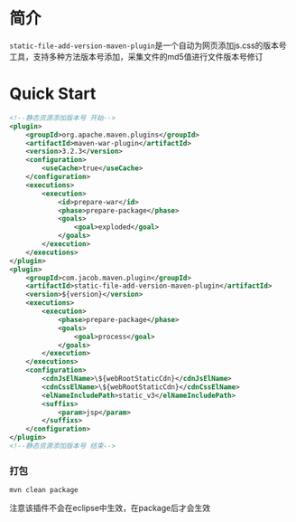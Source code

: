 # 简介

`static-file-add-version-maven-plugin`是一个自动为网页添加js.css的版本号工具，支持多种方法版本号添加，采集文件的md5值进行文件版本号修订

# Quick Start

```xml
<!--静态资源添加版本号 开始-->
<plugin>
	<groupId>org.apache.maven.plugins</groupId>
	<artifactId>maven-war-plugin</artifactId>
	<version>3.2.3</version>
	<configuration>
		<useCache>true</useCache>
	</configuration>
	<executions>
		<execution>
			<id>prepare-war</id>
			<phase>prepare-package</phase>
			<goals>
				<goal>exploded</goal>
			</goals>
		</execution>
	</executions>
</plugin>
<plugin>
	<groupId>com.jacob.maven.plugin</groupId>
	<artifactId>static-file-add-version-maven-plugin</artifactId>
	<version>${version}</version>
	<executions>
		<execution>
			<phase>prepare-package</phase>
			<goals>
				<goal>process</goal>
			</goals>
		</execution>
	</executions>
	<configuration>
		<cdnJsElName>\${webRootStaticCdn}</cdnJsElName>
		<cdnCssElName>\${webRootStaticCdn}</cdnCssElName>
		<elNameIncludePath>static_v3</elNameIncludePath>
		<suffixs>
			<param>jsp</param>
		</suffixs>
	</configuration>
</plugin>
<!--静态资源添加版本号 结束-->
```

### 打包

```
mvn clean package
```
注意该插件不会在eclipse中生效，在package后才会生效